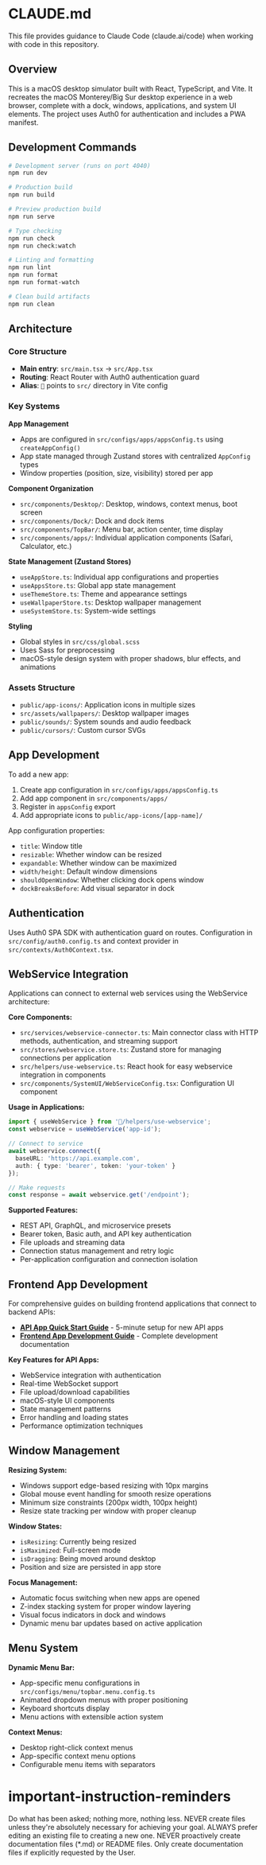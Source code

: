 # CLAUDE.md

This file provides guidance to Claude Code (claude.ai/code) when working with code in this repository.

## Overview

This is a macOS desktop simulator built with React, TypeScript, and Vite. It recreates the macOS Monterey/Big Sur desktop experience in a web browser, complete with a dock, windows, applications, and system UI elements. The project uses Auth0 for authentication and includes a PWA manifest.

## Development Commands

```bash
# Development server (runs on port 4040)
npm run dev

# Production build
npm run build

# Preview production build
npm run serve

# Type checking
npm run check
npm run check:watch

# Linting and formatting
npm run lint
npm run format
npm run format-watch

# Clean build artifacts
npm run clean
```

## Architecture

### Core Structure
- **Main entry**: `src/main.tsx` → `src/App.tsx`
- **Routing**: React Router with Auth0 authentication guard
- **Alias**: `🍎` points to `src/` directory in Vite config

### Key Systems

**App Management**
- Apps are configured in `src/configs/apps/appsConfig.ts` using `createAppConfig()`
- App state managed through Zustand stores with centralized `AppConfig` types
- Window properties (position, size, visibility) stored per app

**Component Organization**
- `src/components/Desktop/`: Desktop, windows, context menus, boot screen
- `src/components/Dock/`: Dock and dock items
- `src/components/TopBar/`: Menu bar, action center, time display
- `src/components/apps/`: Individual application components (Safari, Calculator, etc.)

**State Management (Zustand Stores)**
- `useAppStore.ts`: Individual app configurations and properties
- `useAppsStore.ts`: Global app state management
- `useThemeStore.ts`: Theme and appearance settings
- `useWallpaperStore.ts`: Desktop wallpaper management
- `useSystemStore.ts`: System-wide settings

**Styling**
- Global styles in `src/css/global.scss`
- Uses Sass for preprocessing
- macOS-style design system with proper shadows, blur effects, and animations

### Assets Structure
- `public/app-icons/`: Application icons in multiple sizes
- `src/assets/wallpapers/`: Desktop wallpaper images
- `public/sounds/`: System sounds and audio feedback
- `public/cursors/`: Custom cursor SVGs

## App Development

To add a new app:
1. Create app configuration in `src/configs/apps/appsConfig.ts`
2. Add app component in `src/components/apps/`
3. Register in `appsConfig` export
4. Add appropriate icons to `public/app-icons/[app-name]/`

App configuration properties:
- `title`: Window title
- `resizable`: Whether window can be resized
- `expandable`: Whether window can be maximized
- `width/height`: Default window dimensions
- `shouldOpenWindow`: Whether clicking dock opens window
- `dockBreaksBefore`: Add visual separator in dock

## Authentication

Uses Auth0 SPA SDK with authentication guard on routes. Configuration in `src/config/auth0.config.ts` and context provider in `src/contexts/Auth0Context.tsx`.

## WebService Integration

Applications can connect to external web services using the WebService architecture:

**Core Components:**
- `src/services/webservice-connector.ts`: Main connector class with HTTP methods, authentication, and streaming support
- `src/stores/webservice.store.ts`: Zustand store for managing connections per application
- `src/helpers/use-webservice.ts`: React hook for easy webservice integration in components
- `src/components/SystemUI/WebServiceConfig.tsx`: Configuration UI component

**Usage in Applications:**
```typescript
import { useWebService } from '🍎/helpers/use-webservice';
const webservice = useWebService('app-id');

// Connect to service
await webservice.connect({
  baseURL: 'https://api.example.com',
  auth: { type: 'bearer', token: 'your-token' }
});

// Make requests
const response = await webservice.get('/endpoint');
```

**Supported Features:**
- REST API, GraphQL, and microservice presets
- Bearer token, Basic auth, and API key authentication
- File uploads and streaming data
- Connection status management and retry logic
- Per-application configuration and connection isolation

## Frontend App Development

For comprehensive guides on building frontend applications that connect to backend APIs:

- **[API App Quick Start Guide](./docs/API_APP_QUICKSTART.md)** - 5-minute setup for new API apps
- **[Frontend App Development Guide](./docs/FRONTEND_APP_DEVELOPMENT.md)** - Complete development documentation

**Key Features for API Apps:**
- WebService integration with authentication
- Real-time WebSocket support
- File upload/download capabilities
- macOS-style UI components
- State management patterns
- Error handling and loading states
- Performance optimization techniques

## Window Management

**Resizing System:**
- Windows support edge-based resizing with 10px margins
- Global mouse event handling for smooth resize operations
- Minimum size constraints (200px width, 100px height)
- Resize state tracking per window with proper cleanup

**Window States:**
- `isResizing`: Currently being resized
- `isMaximized`: Full-screen mode
- `isDragging`: Being moved around desktop
- Position and size are persisted in app store

**Focus Management:**
- Automatic focus switching when new apps are opened
- Z-index stacking system for proper window layering
- Visual focus indicators in dock and windows
- Dynamic menu bar updates based on active application

## Menu System

**Dynamic Menu Bar:**
- App-specific menu configurations in `src/configs/menu/topbar.menu.config.ts`
- Animated dropdown menus with proper positioning
- Keyboard shortcuts display
- Menu actions with extensible action system

**Context Menus:**
- Desktop right-click context menus
- App-specific context menu options
- Configurable menu items with separators

# important-instruction-reminders
Do what has been asked; nothing more, nothing less.
NEVER create files unless they're absolutely necessary for achieving your goal.
ALWAYS prefer editing an existing file to creating a new one.
NEVER proactively create documentation files (*.md) or README files. Only create documentation files if explicitly requested by the User.
